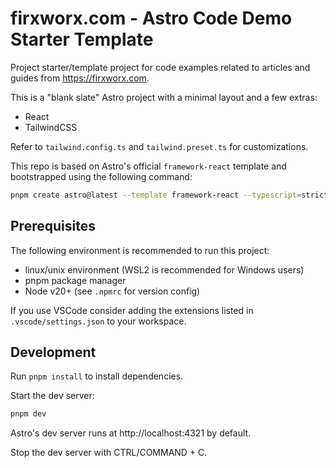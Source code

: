 # firxworx.com - Astro Code Demo Starter Template

Project starter/template project for code examples related to articles and guides from https://firxworx.com.

This is a "blank slate" Astro project with a minimal layout and a few extras:

- React
- TailwindCSS

Refer to `tailwind.config.ts` and `tailwind.preset.ts` for customizations.

This repo is based on Astro's official `framework-react` template and bootstrapped using the following command:

```sh
pnpm create astro@latest --template framework-react --typescript=strictest --git --install ./PROJECT_NAME
```

## Prerequisites

The following environment is recommended to run this project:

- linux/unix environment (WSL2 is recommended for Windows users)
- pnpm package manager
- Node v20+ (see `.npmrc` for version config)

If you use VSCode consider adding the extensions listed in `.vscode/settings.json` to your workspace.

## Development

Run `pnpm install` to install dependencies.

Start the dev server:

```sh
pnpm dev
```

Astro's dev server runs at http://localhost:4321 by default.

Stop the dev server with CTRL/COMMAND + C.

